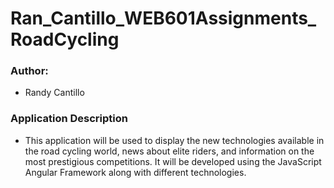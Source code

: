 # Ran_Cantillo_WEB601Assignments_RoadCycling

### Author:
- Randy Cantillo

### Application Description
- This application will be used to display the new technologies available in the road cycling world, news about elite riders, and information on the most prestigious competitions. It will be developed using the JavaScript Angular Framework along with different technologies.